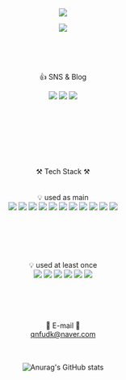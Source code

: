 <div align="center">

  <img src="https://capsule-render.vercel.app/api?type=wave&color=timeAuto&height=300&section=header&text=Han%20Booyo&fontSize=90" />

  <a href="https://hits.seeyoufarm.com"><img src="https://hits.seeyoufarm.com/api/count/incr/badge.svg?url=https%3A%2F%2Fgithub.com%2FHanbooyo%2Fhit-counter&count_bg=%2379C83D&title_bg=%23555555&icon=&icon_color=%23E7E7E7&title=hits&edge_flat=false"/></a>

  
  <br/> 
  <br/> 
  <br/> 
  
  👍 SNS & Blog

  <a href="https://www.instagram.com/han_byfl/" target="_blank"><img src="https://img.shields.io/badge/Instagram-E4405F?style=plastic&logo=Instagram&logoColor=white"></a>
    <a href="https:/1boo0.tistory.com/" target="_blank"><img src="https://img.shields.io/badge/Blog-000000?style=plastic&logo=Storyblok&logoColor=white"></a>
    <a href="" target="_blank"><img src="https://img.shields.io/badge/Notion-000000?style=plastic&logo=Notion&logoColor=white"></a>
  

  <br/> 
  <br/> 
  <br/> 
  <br/> 
  <br/> 
  <br/> 
  
  ⚒ Tech Stack ⚒  
  <br/> <br/> 
  💡 used as main  <br/> 
  <img src="https://img.shields.io/badge/Java-1E8CBE?style=plastic&logo=Java&logoColor=white">
  <img src="https://img.shields.io/badge/Spring-6DB33F?style=plastic&logo=Spring&logoColor=white">
  <img src="https://img.shields.io/badge/SpringBoot-6DB33F?style=plastic&logo=SpringBoot&logoColor=white">
  <img src="https://img.shields.io/badge/Oracle-F80000?style=plastic&logo=Oracle&logoColor=white">
  <img src="https://img.shields.io/badge/MySql-4479A1?style=plastic&logo=MySql&logoColor=white">
  <img src="https://img.shields.io/badge/JavaScript-F7DF1E?style=plastic&logo=JavaScript&logoColor=white">
  <img src="https://img.shields.io/badge/Ajax-FF9E0F?style=plastic&logo=Ajax&logoColor=white">
  <img src="https://img.shields.io/badge/JSP-6DB33F?style=plastic&logo=JSP&logoColor=white">
  <img src="https://img.shields.io/badge/ApacheTomcat-F8DC75?style=plastic&logo=ApacheTomcat&logoColor=white">
  <img src="https://img.shields.io/badge/EclipseIDE-2C2255?style=plastic&logo=EclipseIDE&logoColor=white">
  <img src="https://img.shields.io/badge/IntelliJIDEA-000000?style=plastic&logo=IntelliJIDEA&logoColor=white">
  

  <br/> 
  <br/> 
  <br/> <br/> 

  💡 used at least once
<br/> 
  <img src="https://img.shields.io/badge/Linux-F7DF1E?style=plastic&logo=Linux&logoColor=white">
  <img src="https://img.shields.io/badge/AmazonEC2-FF9900?style=plastic&logo=AmazonEC2&logoColor=white">
  <img src="https://img.shields.io/badge/AndroidStudio-3DDC84?style=plastic&logo=Android Studio&logoColor=white">
  <img src="https://img.shields.io/badge/Node.js-339933?style=plastic&logo=Node.js&logoColor=white">
  <img src="https://img.shields.io/badge/React-61DAFB?style=plastic&logo=React&logoColor=white">
  <img src="https://img.shields.io/badge/AndroidStudio-3DDC84?style=plastic&logo=Android Studio&logoColor=white">
<br/> <br/> <br/> <br/> <br/> 
  
  📮 E-mail 📮  
  qnfudk@naver.com
  <br/> 
  <br/> 
  <br/> 
  
  ![Anurag's GitHub stats](https://github-readme-stats.vercel.app/api?username=Hanbooyo&show_icons=true&theme=radical)
</div>
